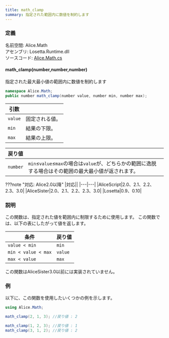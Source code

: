 ```yaml
---
title: math_clamp
summary: 指定された範囲内に数値を制約します
---
```


### 定義
名前空間: Alice.Math<br/>
アセンブリ: Losetta.Runtime.dll<br/>
ソースコード: [Alice.Math.cs](https://github.com/WSOFT-Project/Losetta/blob/master/Losetta.Runtime/Alice.Math.cs)

#### math_clamp(number,number,number)

指定された最大最小値の範囲内に数値を制約します

```cs title="AliceScript"
namespace Alice.Math;
public number math_clamp(number value, number min, number max);
```

|引数| |
|-|-|
|`value`|固定される値。|
|`min`|結果の下限。|
|`max`|結果の上限。|

|戻り値| |
|-|-|
|`number`|`min`≤`value`≤`max`の場合は`value`が、どちらかの範囲に逸脱する場合はその範囲の最大最小値が返されます。|

???note "対応: Alice2.0以降"
    |対応||
    |---|---|
    |AliceScript|2.0、2.1、2.2、2.3、3.0|
    |AliceSister|2.0、2.1、2.2、2.3、3.0|
    |Losetta|0.9、0.10|

### 説明
この関数は、指定された値を範囲内に制限するために使用します。
この関数では、以下の表にしたがって値を返します。

|条件|戻り値|
|---|---|
|`value < min`|`min`|
|`min < value < max`|`value`|
|`max < value`|`max`|

この関数はAliceSister3.0以前には実装されていません。

### 例
以下に、この関数を使用したいくつかの例を示します。

```cs title="AliceScript"
using Alice.Math;

math_clamp(2, 1, 3); //戻り値 : 2

math_clamp(1, 2, 3); //戻り値 : 1
math_clamp(3, 1, 2); //戻り値 : 2
```